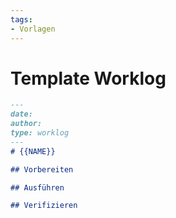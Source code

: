 ```yaml
---
tags:
- Vorlagen
---
```

# Template Worklog

```markdown
---
date:
author:
type: worklog
---
# {{NAME}}

## Vorbereiten

## Ausführen

## Verifizieren

```